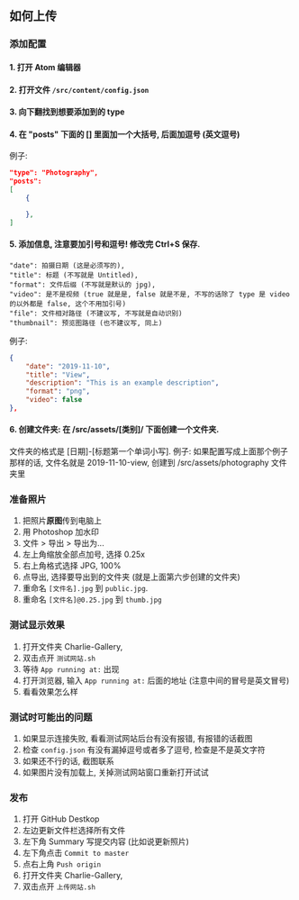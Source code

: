 ## 如何上传

### 添加配置

#### 1. 打开 Atom 编辑器
#### 2. 打开文件 `/src/content/config.json`
#### 3. 向下翻找到想要添加到的 type
#### 4. 在 "posts" 下面的 [] 里面加一个大括号, 后面加逗号 (英文逗号)

例子:
```json
"type": "Photography",
"posts":
[
    {

    },
]
```

#### 5. 添加信息, 注意要加引号和逗号! 修改完 Ctrl+S 保存.

```
"date": 拍摄日期 (这是必须写的),
"title": 标题 (不写就是 Untitled),
"format": 文件后缀 (不写就是默认的 jpg),
"video": 是不是视频 (true 就是是, false 就是不是, 不写的话除了 type 是 video 的以外都是 false, 这个不用加引号)
"file": 文件相对路径 (不建议写, 不写就是自动识别)
"thumbnail": 预览图路径 (也不建议写, 同上)
```

例子:

```json
{
    "date": "2019-11-10",
    "title": "View",
    "description": "This is an example description",
    "format": "png",
    "video": false
},
```

#### 6. 创建文件夹: 在 /src/assets/[类别]/ 下面创建一个文件夹.

文件夹的格式是 [日期]-[标题第一个单词小写].
例子: 如果配置写成上面那个例子那样的话,
文件名就是 2019-11-10-view,
创建到 /src/assets/photography 文件夹里


### 准备照片

1. 把照片**原图**传到电脑上
2. 用 Photoshop 加水印
3. 文件 > 导出 > 导出为...
4. 左上角缩放全部点加号, 选择 0.25x
5. 右上角格式选择 JPG, 100%
6. 点导出, 选择要导出到的文件夹 (就是上面第六步创建的文件夹)
7. 重命名 `[文件名].jpg` 到 `public.jpg`.
8. 重命名 `[文件名]@0.25.jpg` 到 `thumb.jpg`


### 测试显示效果

1. 打开文件夹 Charlie-Gallery,
2. 双击点开 `测试网站.sh`
3. 等待 `App running at:` 出现
3. 打开浏览器, 输入 `App running at:` 后面的地址 (注意中间的冒号是英文冒号)
4. 看看效果怎么样


### 测试时可能出的问题

1. 如果显示连接失败, 看看测试网站后台有没有报错, 有报错的话截图
2. 检查 `config.json` 有没有漏掉逗号或者多了逗号, 检查是不是英文字符
3. 如果还不行的话, 截图联系
4. 如果图片没有加载上, 关掉测试网站窗口重新打开试试


### 发布

1. 打开 GitHub Destkop
2. 左边更新文件栏选择所有文件
3. 左下角 Summary 写提交内容 (比如说更新照片)
4. 左下角点击 `Commit to master`
5. 点右上角 `Push origin`
6. 打开文件夹 Charlie-Gallery,
7. 双击点开 `上传网站.sh`
